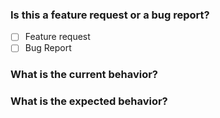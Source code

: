 ### Is this a feature request or a bug report?

* [ ] Feature request
* [ ] Bug Report

### What is the current behavior?

<!-- For features requests, note what it is and maybe link to file -->

### What is the expected behavior?

<!-- For features requests, note a suggested implementation -->
